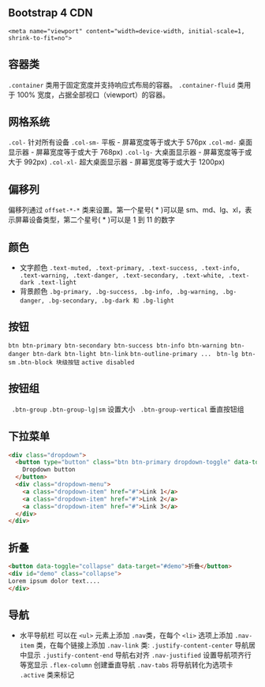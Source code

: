 ## Bootstrap 4 CDN
<!-- 新 Bootstrap4 核心 CSS 文件 -->
<link rel="stylesheet" href="https://cdn.staticfile.org/twitter-bootstrap/4.1.0/css/bootstrap.min.css">
<!-- jQuery文件。务必在bootstrap.min.js 之前引入 -->
<script src="https://cdn.staticfile.org/jquery/3.2.1/jquery.min.js"></script>
<!-- popper.min.js 用于弹窗、提示、下拉菜单 -->
<script src="https://cdn.staticfile.org/popper.js/1.12.5/umd/popper.min.js"></script>
<!-- 最新的 Bootstrap4 核心 JavaScript 文件 -->
<script src="https://cdn.staticfile.org/twitter-bootstrap/4.1.0/js/bootstrap.min.js"></script>

`<meta name="viewport" content="width=device-width, initial-scale=1, shrink-to-fit=no">`

## 容器类
`.container` 类用于固定宽度并支持响应式布局的容器。
`.container-fluid` 类用于 100% 宽度，占据全部视口（viewport）的容器。

## 网格系统
`.col-`    针对所有设备
`.col-sm-` 平板 - 屏幕宽度等于或大于 576px
`.col-md-` 桌面显示器 - 屏幕宽度等于或大于 768px)
`.col-lg-` 大桌面显示器 - 屏幕宽度等于或大于 992px)
`.col-xl-` 超大桌面显示器 - 屏幕宽度等于或大于 1200px)

## 偏移列
偏移列通过 `offset-*-*` 类来设置。第一个星号( * )可以是 sm、md、lg、xl，表示屏幕设备类型，第二个星号( * )可以是 1 到 11 的数字

## 颜色
- 文字颜色
`.text-muted, .text-primary, .text-success, .text-info, .text-warning, .text-danger, .text-secondary, .text-white, .text-dark .text-light`
- 背景颜色
`.bg-primary, .bg-success, .bg-info, .bg-warning, .bg-danger, .bg-secondary, .bg-dark 和 .bg-light`

## 按钮
`btn btn-primary btn-secondary btn-success btn-info btn-warning btn-danger btn-dark btn-light btn-link`
`btn-outline-primary ...`
` btn-lg btn-sm`
`.btn-block 块级按钮`
`active disabled `

## 按钮组
` .btn-group`
`.btn-group-lg|sm` 设置大小
` .btn-group-vertical` 垂直按钮组

## 下拉菜单
```html
<div class="dropdown">
  <button type="button" class="btn btn-primary dropdown-toggle" data-toggle="dropdown">
    Dropdown button
  </button>
  <div class="dropdown-menu">
    <a class="dropdown-item" href="#">Link 1</a>
    <a class="dropdown-item" href="#">Link 2</a>
    <a class="dropdown-item" href="#">Link 3</a>
  </div>
</div>
```

## 折叠
```html
<button data-toggle="collapse" data-target="#demo">折叠</button>
<div id="demo" class="collapse">
Lorem ipsum dolor text....
</div>
```

## 导航
- 水平导航栏
可以在 `<ul>` 元素上添加 `.nav`类，在每个 `<li>` 选项上添加 `.nav-item` 类，在每个链接上添加 `.nav-link` 类:
`.justify-content-center`   导航居中显示
`.justify-content-end`      导航右对齐
`.nav-justified`            设置导航项齐行等宽显示
`.flex-column`  创建垂直导航
`.nav-tabs` 将导航转化为选项卡 `.active` 类来标记
